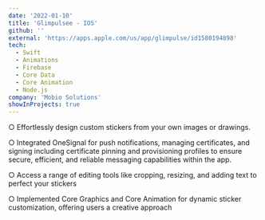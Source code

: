 ```yaml
---
date: '2022-01-10'
title: 'Glimpulsee - IOS'
github: ''
external: 'https://apps.apple.com/us/app/glimpulse/id1580194898'
tech:
  - Swift
  - Animations
  - Firebase
  - Core Data
  - Core Animation
  - Node.js
company: 'Mobio Solutions'
showInProjects: true
---
```



○ Effortlessly design custom stickers from your own images or drawings.

○ Integrated OneSignal for push notifications, managing certificates, and signing including certificate pinning
and provisioning profiles to ensure secure, efficient, and reliable messaging capabilities within the app.

○ Access a range of editing tools like cropping, resizing, and adding text to perfect your stickers

○ Implemented Core Graphics and Core Animation for dynamic sticker customization, offering users a creative
approach
<!-- 
https://apps.apple.com/us/app/glimpulse/id1580194898 -->